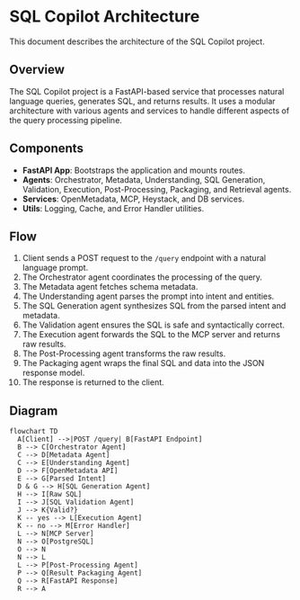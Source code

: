 # SQL Copilot Architecture

This document describes the architecture of the SQL Copilot project.

## Overview

The SQL Copilot project is a FastAPI-based service that processes natural language queries, generates SQL, and returns results. It uses a modular architecture with various agents and services to handle different aspects of the query processing pipeline.

## Components

- **FastAPI App**: Bootstraps the application and mounts routes.
- **Agents**: Orchestrator, Metadata, Understanding, SQL Generation, Validation, Execution, Post-Processing, Packaging, and Retrieval agents.
- **Services**: OpenMetadata, MCP, Heystack, and DB services.
- **Utils**: Logging, Cache, and Error Handler utilities.

## Flow

1. Client sends a POST request to the `/query` endpoint with a natural language prompt.
2. The Orchestrator agent coordinates the processing of the query.
3. The Metadata agent fetches schema metadata.
4. The Understanding agent parses the prompt into intent and entities.
5. The SQL Generation agent synthesizes SQL from the parsed intent and metadata.
6. The Validation agent ensures the SQL is safe and syntactically correct.
7. The Execution agent forwards the SQL to the MCP server and returns raw results.
8. The Post-Processing agent transforms the raw results.
9. The Packaging agent wraps the final SQL and data into the JSON response model.
10. The response is returned to the client.

## Diagram

```mermaid
flowchart TD
  A[Client] -->|POST /query| B[FastAPI Endpoint]
  B --> C[Orchestrator Agent]
  C --> D[Metadata Agent]
  C --> E[Understanding Agent]
  D --> F[OpenMetadata API]
  E --> G[Parsed Intent]
  D & G --> H[SQL Generation Agent]
  H --> I[Raw SQL]
  I --> J[SQL Validation Agent]
  J --> K{Valid?}
  K -- yes --> L[Execution Agent]
  K -- no --> M[Error Handler]
  L --> N[MCP Server]
  N --> O[PostgreSQL]
  O --> N
  N --> L
  L --> P[Post-Processing Agent]
  P --> Q[Result Packaging Agent]
  Q --> R[FastAPI Response]
  R --> A
```

